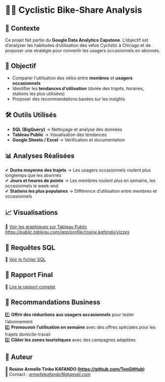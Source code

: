 # 🚴‍♂️ Cyclistic Bike-Share Analysis  

## 📌 Contexte  
Ce projet fait partie du **Google Data Analytics Capstone**. L’objectif est d’analyser les habitudes d’utilisation des vélos Cyclistic à Chicago et de proposer une stratégie pour convertir les usagers occasionnels en abonnés.  

## 🎯 Objectif  
- Comparer l'utilisation des vélos entre **membres** et **usagers occasionnels**  
- Identifier les **tendances d’utilisation** (durée des trajets, horaires, stations les plus utilisées)  
- Proposer des recommandations basées sur les insights  

## 🛠️ Outils Utilisés  
- **SQL (BigQuery)** → Nettoyage et analyse des données  
- **Tableau Public** → Visualisation des tendances  
- **Google Sheets / Excel** → Vérification et documentation  

## 📊 Analyses Réalisées  
✔ **Durée moyenne des trajets** → Les usagers occasionnels roulent plus longtemps que les abonnés  
✔ **Jours et heures de pointe** → Les membres roulent plus en semaine, les occasionnels le week-end  
✔ **Stations les plus populaires** → Différence d’utilisation entre membres et occasionnels  

## 📈 Visualisations  
🔹 [Voir les graphiques sur Tableau Public](https://public.tableau.com/) *https://public.tableau.com/app/profile/rosine.kafando/vizzes*  

## 📜 Requêtes SQL  
📂 [Voir le fichier SQL](./Cyclistic_Analysis.sql)  

## 📑 Rapport Final  
📂 [Lire le rapport complet](./Cyclistic_Report.pdf)  

## 🚀 Recommandations Business  
1️⃣ **Offrir des réductions aux usagers occasionnels** pour tester l’abonnement  
2️⃣ **Promouvoir l’utilisation en semaine** avec des offres spéciales pour les trajets domicile-travail  
3️⃣ **Cibler les zones touristiques** avec des campagnes adaptées  

## 📌 Auteur  
👤 **Rosine Armelle Tinbo KAFANDO (https://github.com/TonGitHub)**  
📧 Contact : *armellekafando16@gmail.com*  
